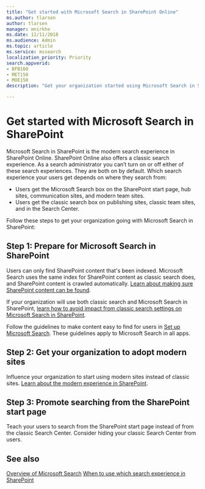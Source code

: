 ```yaml
---
title: "Get started with Microsoft Search in SharePoint Online"
ms.author: tlarsen
author: tlarsen
manager: mnirkhe
ms.date: 12/11/2018
ms.audience: Admin
ms.topic: article
ms.service: mssearch
localization_priority: Priority
search.appverid:
- BFB160
- MET150
- MOE150
description: "Get your organization started using Microsoft Search in SharePoint Online"

---
```

# Get started with Microsoft Search in SharePoint

Microsoft Search in SharePoint is the modern search experience in SharePoint Online. SharePoint Online also offers a classic search experience. As a search administrator you can’t turn on or off either of these search experiences. They are both on by default. Which search experience your users get depends on where they search from:

- Users get the Microsoft Search box on the SharePoint start page, hub sites, communication sites, and modern team sites.
- Users get the classic search box on publishing sites, classic team sites, and in the Search Center.

Follow these steps to get your organization going with Microsoft Search in SharePoint:

## Step 1: Prepare for Microsoft Search in SharePoint

Users can only find SharePoint content that's been indexed. Microsoft Search uses the same index for SharePoint content as classic search does, and SharePoint content is crawled automatically. [Learn about making sure SharePoint content can be found](https://docs.microsoft.com/sharepoint/make-sure-content-can-be-found).

If your organization will use both classic search and Microsoft Search in SharePoint, [learn how to avoid impact from classic search settings on Microsoft Search in SharePoint](https://docs.microsoft.com/sharepoint/differences-classic-modern-search).

Follow the guidelines to make content easy to find for users in [Set up Microsoft Search](set-up-microsoft-search.md). These guidelines apply to Microsoft Search in all apps.

## Step 2: Get your organization to adopt modern sites

Influence your organization to start using modern sites instead of classic sites. [Learn about the modern experience in SharePoint](https://support.office.com/article/SharePoint-classic-and-modern-experiences-5725c103-505d-4a6e-9350-300d3ec7d73f).

## Step 3: Promote searching from the SharePoint start page

Teach your users to search from the SharePoint start page instead of from the classic Search Center. Consider hiding your classic Search Center from users.

## See also
[Overview of Microsoft Search](overview-microsoft-search.md)
[When to use which search experience in SharePoint](https://docs.microsoft.com/sharepoint/get-started-with-modern-search-experience)
